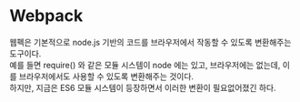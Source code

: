 # Webpack

웹펙은 기본적으로 node.js 기반의 코드를 브라우저에서 작동할 수 있도록 변환해주는 도구이다.  
예를 들면 require() 와 같은 모듈 시스템이 node 에는 있고, 브라우저에는 없는데, 이를 브라우저에서도 사용할 수 있도록 변환해주는 것이다.  
하지만, 지금은 ES6 모듈 시스템이 등장하면서 이러한 변환이 필요없어졌긴 하다.